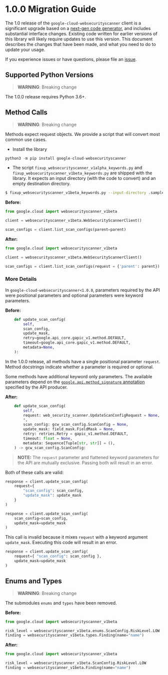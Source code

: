 # 1.0.0 Migration Guide

The 1.0 release of the `google-cloud-websecurityscanner` client is a significant upgrade based on a [next-gen code generator](https://github.com/googleapis/gapic-generator-python), and includes substantial interface changes. Existing code written for earlier versions of this library will likely require updates to use this version. This document describes the changes that have been made, and what you need to do to update your usage.

If you experience issues or have questions, please file an [issue](https://github.com/googleapis/python-websecurityscanner/issues).

## Supported Python Versions

> **WARNING**: Breaking change

The 1.0.0 release requires Python 3.6+.


## Method Calls

> **WARNING**: Breaking change

Methods expect request objects. We provide a script that will convert most common use cases.

* Install the library

```py
python3 -m pip install google-cloud-websecurityscanner
```

* The script `fixup_websecurityscanner_v1alpha_keywords.py` and `fixup_websecurityscanner_v1beta_keywords.py` are shipped with the library. It expects an input directory (with the code to convert) and an empty destination directory.

```sh
$ fixup_websecurityscanner_v1beta_keywords.py --input-directory .samples/ --output-directory samples/
```

**Before:**
```py
from google.cloud import websecurityscanner_v1beta

client = websecurityscanner_v1beta.WebSecurityScannerClient()

scan_configs = client.list_scan_configs(parent=parent)
```


**After:**
```py
from google.cloud import websecurityscanner_v1beta

client = websecurityscanner_v1beta.WebSecurityScannerClient()

scan_configs = client.list_scan_configs(request = {'parent': parent})
```

### More Details

In `google-cloud-websecurityscanner<1.0.0`, parameters required by the API were positional parameters and optional parameters were keyword parameters.

**Before:**
```py
    def update_scan_config(
        self,
        scan_config,
        update_mask,
        retry=google.api_core.gapic_v1.method.DEFAULT,
        timeout=google.api_core.gapic_v1.method.DEFAULT,
        metadata=None,
    ):
```

In the 1.0.0 release, all methods have a single positional parameter `request`. Method docstrings indicate whether a parameter is required or optional.

Some methods have additional keyword only parameters. The available parameters depend on the [`google.api.method_signature` annotation](https://github.com/googleapis/googleapis/blob/master/google/cloud/websecurityscanner/v1beta/web_security_scanner.proto#L84) specified by the API producer.


**After:**
```py
    def update_scan_config(
        self,
        request: web_security_scanner.UpdateScanConfigRequest = None,
        *,
        scan_config: gcw_scan_config.ScanConfig = None,
        update_mask: field_mask.FieldMask = None,
        retry: retries.Retry = gapic_v1.method.DEFAULT,
        timeout: float = None,
        metadata: Sequence[Tuple[str, str]] = (),
    ) -> gcw_scan_config.ScanConfig:
```

> **NOTE:** The `request` parameter and flattened keyword parameters for the API are mutually exclusive.
> Passing both will result in an error.


Both of these calls are valid:

```py
response = client.update_scan_config(
    request={
        "scan_config": scan_config,
        "update_mask": update_mask
    }
)
```

```py
response = client.update_scan_config(
    scan_config=scan_config,
    update_mask=update_mask
)
```

This call is invalid because it mixes `request` with a keyword argument `update_mask`. Executing this code
will result in an error.

```py
response = client.update_scan_config(
    request={ "scan_config": scan_config },
    update_mask=update_mask
)
```



## Enums and Types


> **WARNING**: Breaking change

The submodules `enums` and `types` have been removed.

**Before:**
```py
from google.cloud import websecurityscanner_v1beta

risk_level = websecurityscanner_v1beta.enums.ScanConfig.RiskLevel.LOW
finding = websecurityscanner_v1beta.types.Finding(name="name")
```


**After:**
```py
from google.cloud import websecurityscanner_v1beta

risk_level = websecurityscanner_v1beta.ScanConfig.RiskLevel.LOW
finding = websecurityscanner_v1beta.Finding(name="name")
```

